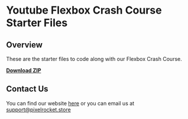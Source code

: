 # Youtube Flexbox Crash Course Starter Files

## Overview
These are the starter files to code along with our Flexbox Crash Course.

<strong><a href="https://github.com/PixelRocket-Shop/youtube-flexbox-crashcourse/archive/refs/heads/main.zip">Download ZIP</a></strong>


## Contact Us
You can find our website [here](https://www.pixelrocket.store) or you can email us at support@pixelrocket.store